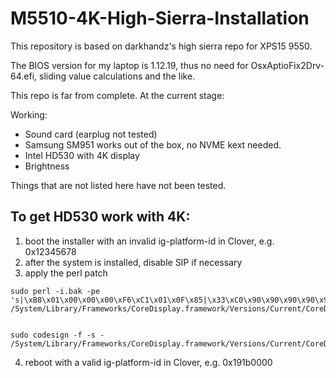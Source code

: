 # M5510-4K-High-Sierra-Installation

This repository is based on darkhandz's high sierra repo for XPS15 9550.


The BIOS version for my laptop is 1.12.19, thus no need for OsxAptioFix2Drv-64.efi, sliding value calculations and the like.


This repo is far from complete. At the current stage:

Working:
* Sound card (earplug not tested)
* Samsung SM951 works out of the box, no NVME kext needed.
* Intel HD530 with 4K display
* Brightness


Things that are not listed here have not been tested.


## To get HD530 work with 4K:
1. boot the installer with an invalid ig-platform-id in Clover, e.g. 0x12345678
2. after the system is installed, disable SIP if necessary
3. apply the perl patch

```
sudo perl -i.bak -pe 's|\xB8\x01\x00\x00\x00\xF6\xC1\x01\x0F\x85|\x33\xC0\x90\x90\x90\x90\x90\x90\x90\xE9|sg' /System/Library/Frameworks/CoreDisplay.framework/Versions/Current/CoreDisplay


sudo codesign -f -s - /System/Library/Frameworks/CoreDisplay.framework/Versions/Current/CoreDisplay
```

4. reboot with a valid ig-platform-id in Clover, e.g. 0x191b0000
